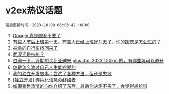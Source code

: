 # v2ex热议话题

`最后更新时间：2023-10-08 06:03:42 +0800`

1. [Google 真是臉都不要了](https://www.v2ex.com/t/979388)
1. [有些人节后上班第一天，有些人已经上班好几天了，你的国庆是怎么过的？](https://www.v2ex.com/t/979342)
1. [被偷的自行车找回来了](https://www.v2ex.com/t/979431)
1. [武汉还是杭州？](https://www.v2ex.com/t/979358)
1. [咨询一下，近期想买比亚迪宋 plus dmi 2023 150km 的，有哪些坑可以避开](https://www.v2ex.com/t/979379)
1. [你是怎么渡过自己人生低谷期的](https://www.v2ex.com/t/979401)
1. [我的独立开发故事：尝试了各种方法，但还是失败](https://www.v2ex.com/t/979474)
1. [[独立开发] 碎片化信息の终结者](https://www.v2ex.com/t/979387)
1. [如果销售热情的向你介绍了东西，最后你决定不买了，会觉得尴尬吗](https://www.v2ex.com/t/979413)

